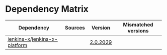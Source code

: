# Dependency Matrix

Dependency | Sources | Version | Mismatched versions
---------- | ------- | ------- | -------------------
[jenkins-x/jenkins-x-platform](https://github.com/jenkins-x/jenkins-x-platform) |  | [2.0.2029](https://github.com/jenkins-x/jenkins-x-platform/releases/tag/v2.0.2029) | 

